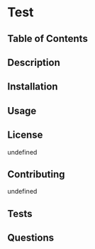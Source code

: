 # Test 

## Table of Contents


## Description

## Installation

## Usage

## License
undefined
## Contributing
undefined
## Tests


## Questions
